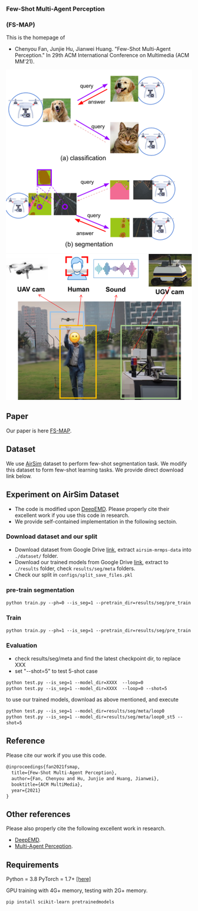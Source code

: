 ### Few-Shot Multi-Agent Perception
### (FS-MAP)

This is the homepage of 
* Chenyou Fan, Junjie Hu, Jianwei Huang. "Few-Shot Multi-Agent Perception." In 29th ACM International Conference on Multimedia (ACM MM'21).

![Demo](/pics/demo.png)
![Demo_air_ground](/pics/demo_air_ground.png)

## Paper
Our paper is here <a href="https://fanchenyou.github.io/homepage/docs/fs_map_1.pdf" title="FS-MAP">FS-MAP</a>.

## Dataset
We use <a href="https://microsoft.github.io/AirSim" title="AirSim">AirSim</a> dataset to perform few-shot segmentation task.
We modify this dataset to form few-shot learning tasks. 
We provide direct download link below.

## Experiment on AirSim Dataset
- The code is modified upon <a href="https://github.com/icoz69/DeepEMD" title="DeepEMD">DeepEMD</a>. Please properly cite their excellent work if you use this code in research.
- We provide self-contained implementation in the following sectoin.

### Download dataset and our split
- Download dataset from Google Drive <a href="https://drive.google.com/file/d/1IdXn9Itb67Di44x4smyhRvDGvwtfiAZo/view?usp=sharing" title="link">link</a>, extract `airsim-mrmps-data` into `./dataset/` folder.
- Download our trained models from Google Drive <a href="https://drive.google.com/file/d/13LhPlCggBO3mZQRNSj-YYjw65uX0BJjQ/view?usp=sharing" title="link">link</a>, extract to `./results` folder, check `results/seg/meta` folders.
- Check our split in `configs/split_save_files.pkl`

### pre-train segmentation
~~~~
python train.py --ph=0 --is_seg=1 --pretrain_dir=results/seg/pre_train
~~~~

### Train 
~~~~
python train.py --ph=1 --is_seg=1 --pretrain_dir=results/seg/pre_train
~~~~

### Evaluation
- check results/seg/meta and find the latest checkpoint dir, to replace XXX
- set "--shot=5" to test 5-shot case
~~~~
python test.py --is_seg=1 --model_dir=XXXX  --loop=0
python test.py --is_seg=1 --model_dir=XXXX  --loop=0 --shot=5
~~~~
to use our trained models, download as above mentioned, and execute
~~~~
python test.py --is_seg=1 --model_dir=results/seg/meta/loop0
python test.py --is_seg=1 --model_dir=results/seg/meta/loop0_st5 --shot=5
~~~~

## Reference
Please cite our work if you use this code.
~~~~
@inproceedings{fan2021fsmap,
  title={Few-Shot Multi-Agent Perception},
  author={Fan, Chenyou and Hu, Junjie and Huang, Jianwei},
  booktitle={ACM MultiMedia},
  year={2021}
}
~~~~

## Other references
Please also properly cite the following excellent work in research.
- <a href="https://github.com/icoz69/DeepEMD" title="DeepEMD">DeepEMD</a>. 
- <a href="https://ycliu93.github.io/projects/multi-agent-perception.html" title="MAP">Multi-Agent Perception</a>. 




## Requirements
Python = 3.8
PyTorch = 1.7+ [[here]](https://pytorch.org/)

GPU training with 4G+ memory, testing with 2G+ memory.

~~~~
pip install scikit-learn pretrainedmodels
~~~~